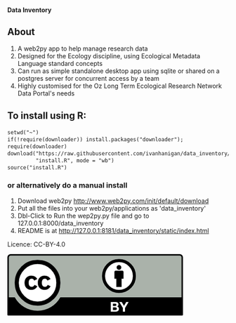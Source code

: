 
#### Data Inventory


## About

1. A web2py app to help manage research data
1. Designed for the Ecology discipline, using Ecological Metadata Language standard concepts
1. Can run as simple standalone desktop app using sqlite or shared on a postgres server for concurrent access by a team
1. Highly customised for the Oz Long Term Ecological Research Network Data Portal's needs

## To install using R:

```{r}
setwd("~")
if(!require(downloader)) install.packages("downloader"); require(downloader)
download("https://raw.githubusercontent.com/ivanhanigan/data_inventory/master/static/install.R",
         "install.R", mode = "wb")
source("install.R")
```

### or alternatively do a manual install

1. Download web2py http://www.web2py.com/init/default/download 
1. Put all the files into your web2py/applications as 'data_inventory'
1. Dbl-Click to Run the wep2py.py file and go to 127.0.0.1:8000/data_inventory
1. README is at http://127.0.0.1:8181/data_inventory/static/index.html

Licence: CC-BY-4.0

![cc-by-4_0.png](cc-by-4_0.png)
